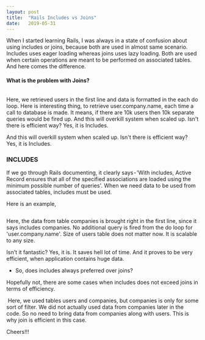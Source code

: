 ```yaml
---
layout: post
title:  "Rails Includes vs Joins"
date:   2019-05-31
---
```


When I started learning Rails, I was always in a state of confusion about using includes or joins,
because both are used in almost same scenario. Includes uses eager loading whereas joins uses lazy 
loading. Both are used when certain operations are meant to be performed on associated tables. And 
here comes the difference.


<h4>What is the problem with Joins?</h4>

<img src="{{ '/assets/img/joins_all.png' | prepend: site.baseurl }}" alt="">

Here, we retrieved users in the first line and data is formatted in the each do loop. Here is interesting thing, to retrieve user.company.name, each time a call to database is made. It means, if there are 10k users then 10k separate queries would be fired up.
And this will overkill system when scaled up. Isn't there is efficient way? Yes, it is Includes.

And this will overkill system when scaled up. Isn't there is efficient way? Yes, it is Includes.

<h3>INCLUDES</h3>
If we go through Rails documenting, it clearly says - 'With includes, Active Record ensures that all of the
specified associations are loaded using the minimum possible number of queries'. When we need data to be used
from associated tables, includes must be used.

Here is an example,

<img src="{{ '/assets/img/includes.png' | prepend: site.baseurl }}" alt="">

Here, the data from table companies is brought right in the first line, since it says includes companies.
No additional query is fired from the do loop for 'user.company.name'. Size of users table does not matter now.
It is scalable to any size.

Isn't it fantastic? Yes, it is. It saves hell lot of time. And it proves to be very efficient, when application
contains huge data.

- So, does includes always preferred over joins?

Hopefully not, there are some cases when includes does not exceed joins in terms of efficiency.

<img src="{{ '/assets/img/includes_3.png' | prepend: site.baseurl }}" alt="">
Here, we used tables users and companies, but companies is only for some sort of filter. We did not actually 
used data from companies later in the code. So no need to bring data from companies along with users. This is
 why join is efficient in this case.
 
Cheers!!!